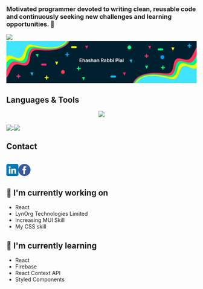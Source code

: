 ### Motivated programmer devoted to writing clean, reusable code and continuously seeking new challenges and learning opportunities. 👋
<a href="https://visitcount.itsvg.in">
  <img src="https://visitcount.itsvg.in/api?id=ehashanpial&label=Profile%20Views&color=11&icon=5&pretty=false" />
</a>
<img src="https://github.com/EhasanPial/EhasanPial/blob/main/gitName.png" alt=”my banner”>

## Languages & Tools

<p align="center">
  <a href="[https://skillicons.dev](https://github.com/ehasanpial)">
    <img src="https://skillicons.dev/icons?i=c,cs,cpp,java,js,pytorch,react,spring,flutter,mongodb,firebase,git,css,materialui,tailwind,bootstrap,figma,ai" />
  </a>
</p>


<a href="https://github.com/ehasanpial">
  <img height=200 align="center" src="https://github-readme-stats.vercel.app/api?username=ehasanpial" />
</a>
<a href="https://github.com/ehasanpial">
  <img height=200 align="center" src="https://github-readme-stats.vercel.app/api/top-langs/?username=ehasanpial&layout=compact&langs_count=8&card_width=320" />
</a>

## Contact
<br/>
<a href="https://www.linkedin.com/in/ehashan-pial/"><img align="left" src="https://github.com/EhasanPial/EhasanPial/blob/main/linkedin.png" alt="icon | LinkedIn” width="32px" height="32px"/></a>
<a href="https://www.facebook.com/ehashan.pial/"><img align="left" src="https://github.com/EhasanPial/EhasanPial/blob/main/facebook.png" alt="icon | LinkedIn” width="32px" height="32px"/></a>
<br/>
<br/>


## 🔭 I'm currently working on

- React
- LynOrg Technologies Limited
- Increasing MUI Skill
- My CSS skill

## 🌱 I'm currently learning

- React
- Firebase
- React Context API
- Styled Components 


